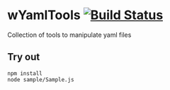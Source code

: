 
# wYamlTools [![Build Status](https://travis-ci.org/Wandalen/wYamlTools.svg?branch=master)](https://travis-ci.org/Wandalen/wYamlTools)

Collection of tools to manipulate yaml files

## Try out
```
npm install
node sample/Sample.js
```
